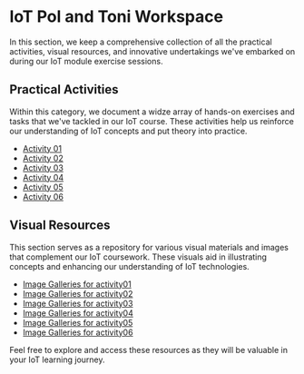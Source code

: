 # IoT Pol and Toni Workspace

In this section, we keep a comprehensive collection of all the practical activities, visual resources, and innovative undertakings we've embarked on during our IoT module exercise sessions.

## Practical Activities

Within this category, we document a widze array of hands-on exercises and tasks that we've tackled in our IoT course. These activities help us reinforce our understanding of IoT concepts and put theory into practice.

* [Activity 01](/Team%20Workspace/Pol_Toni/exercises/activity01)
* [Activity 02](/Team%20Workspace/Pol_Toni/exercises/activity02)
* [Activity 03](/Team%20Workspace/Pol_Toni/exercises/activity03)
* [Activity 04](/Team%20Workspace/Pol_Toni/exercises/activity04)
* [Activity 05](/Team%20Workspace/Pol_Toni/exercises/activity05)
* [Activity 06](/Team%20Workspace/Pol_Toni/exercises/activity06)

## Visual Resources

This section serves as a repository for various visual materials and images that complement our IoT coursework. These visuals aid in illustrating concepts and enhancing our understanding of IoT technologies.

* [Image Galleries for activity01](/Team%20Workspace/Pol_Toni/pictures/activity01)
* [Image Galleries for activity02](/Team%20Workspace/Pol_Toni/pictures/activity02)
* [Image Galleries for activity03](/Team%20Workspace/Pol_Toni/pictures/activity03)
* [Image Galleries for activity04](/Team%20Workspace/Pol_Toni/pictures/activity04)
* [Image Galleries for activity05](/Team%20Workspace/Pol_Toni/pictures/activity05)
* [Image Galleries for activity06](/Team%20Workspace/Pol_Toni/pictures/activity06)

Feel free to explore and access these resources as they will be valuable in your IoT learning journey.
